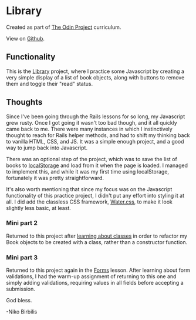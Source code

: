 # Library

Created as part of [The Odin Project](https://www.theodinproject.com) curriculum.

View on [Github](https://github.com/harmolipi/odin-library).

## Functionality

This is the [Library](https://www.theodinproject.com/paths/full-stack-ruby-on-rails/courses/javascript/lessons/library) project, where I practice some Javascript by creating a very simple display of a list of book objects, along with buttons to remove them and toggle their "read" status.

## Thoughts

Since I've been going through the Rails lessons for so long, my Javascript grew rusty. Once I got going it wasn't too bad though, and it all quickly came back to me. There were many instances in which I instinctively thought to reach for Rails helper methods, and had to shift my thinking back to vanilla HTML, CSS, and JS. It was a simple enough project, and a good way to jump back into Javascript.

There was an optional step of the project, which was to save the list of books to [localStorage](https://developer.mozilla.org/en-US/docs/Web/API/Web_Storage_API/Using_the_Web_Storage_API) and load from it when the page is loaded. I managed to implement this, and while it was my first time using localStorage, fortunately it was pretty straightforward.

It's also worth mentioning that since my focus was on the Javascript functionality of this practice project, I didn't put any effort into styling it at all. I did add the classless CSS framework, [Water.css](https://watercss.kognise.dev/), to make it look slightly less basic, at least.

### Mini part 2

Returned to this project after [learning about classes](https://www.theodinproject.com/paths/full-stack-ruby-on-rails/courses/javascript/lessons/classes) in order to refactor my Book objects to be created with a class, rather than a constructor function.

### Mini part 3

Returned to this project again in the [Forms](https://www.theodinproject.com/paths/full-stack-ruby-on-rails/courses/javascript/lessons/forms-javascript) lesson. After learning about form validations, I had the warm-up assignment of returning to this one and simply adding validations, requiring values in all fields before accepting a submission.

God bless.

-Niko Birbilis
